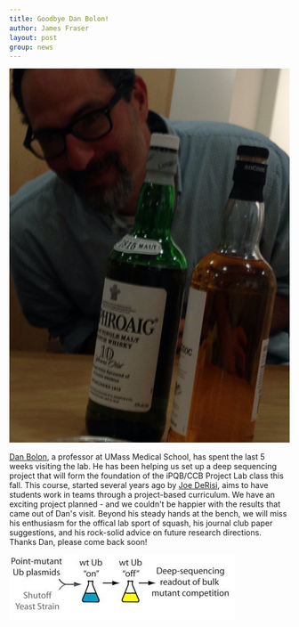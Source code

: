 ```yaml
---
title: Goodbye Dan Bolon!
author: James Fraser
layout: post
group: news
---
```

 <img src="/static/img/news/dan_scotch.jpg" alt="salty dog" class="img-fluid">

[Dan Bolon](http://profiles.umassmed.edu/profiles/display/133553), a professor at UMass Medical School, has spent the last 5 weeks visiting the lab. He has been helping us set up a deep sequencing project that will form the foundation of the iPQB/CCB Project Lab class this fall.  This course, started several years ago by [Joe DeRisi](http://derisilab.ucsf.edu/), aims to have students work in teams through a project-based curriculum. We have an exciting project planned - and we couldn't be happier with the results that came out of Dan's visit. Beyond his steady hands at the bench, we will miss his enthusiasm for the offical lab sport of squash, his journal club paper suggestions, and his rock-solid advice on future research directions. Thanks Dan, please come back soon!

 <img src="/static/img/news/bolon_empiric.jpg" alt="ubiquitin" class="img-fluid">
